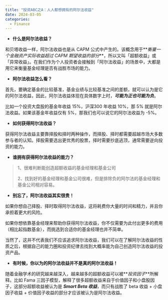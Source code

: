```yaml
---
title: "投资ABC之A：人人都想拥有的阿尔法收益"
date: 2024-03-05
categories:
  - Finance
---
```


*   **什么是阿尔法收益？**
    
和贝塔收益一样，阿尔法收益也是从 CAPM 公式中产生的。该概念用于**_衡量一个金融资产实际收益超过 CAPM 期望收益的部分_**，所以又叫「超额收益」或「异常收益」。在我们作为个人投资者会接触到「阿尔法收益」的场景中，大都是用它来衡量基金经理是否有战胜市场的能力。

<!-- more -->

*   **阿尔法收益怎么看？**
    

首先，要确定基金的比较基准，基金业绩与比较基准之间的差额，就可以认为是它的阿尔法收益，因此，阿尔法收益体现在具体数字上时，**_可能为正也可能为负_**。

比如一个投资大盘股的基金年收益 15%，沪深300 年收益 10%，那 5% 就是阿尔法收益。如果该基金年收益仅有 5%，那我们也可以说它的阿尔法收益为 -5%。

*   **如何获得阿尔法收益？**
    

获得阿尔法收益主要靠择股和择时两种操作，而择股、择时都需要超越市场大多数参与者的认知。择股需要选出更优秀的股票，择时需要抄底逃顶，通常需要逆向投资的能力。

*   **谁拥有获得阿尔法收益的能力？**
    

> 1、很难判断能创造超额收益的基金经理和基金公司
> 
> 2、找到好的基金经理和基金公司很难，但是排除负的阿尔法的基金经理和基金公司相对容易。

*   **别忘了，阿尔法收益其实很贵！**
    

如果你想自己择股、择时取得阿尔法收益，这将耗费你大量的时间和精力，并且你承担着更大的风险。

如果你想依靠基金经理来帮助你获得阿尔法收益，你不仅需要为此付出更多的费用（相比起指数基金），而挑选到合适你的基金经理也并不简单。

当然了，这并不代表我们不应该追求阿尔法收益，我们可以在了解阿尔法收益的性质之后，根据自己的能力圈和投资纪律去找到大概率能为自己创造阿尔法收益的投资产品。

*   **有时候，你以为的阿尔法收益并不是真的阿尔法收益！**
    

随着金融学术的研究越来越深入，越来越多的超额收益可以被**_投资因子_**所解释。比如 Fama 三因子模型，解释了很多超额收益来自于价值因子和小盘股因子，这部分超额收益被认为是 **_Smart Beta 收益_**，而只有战胜了 beta 收益 + 小盘因子收益 + 价值因子收益的部分才应该被认为是阿尔法收益。